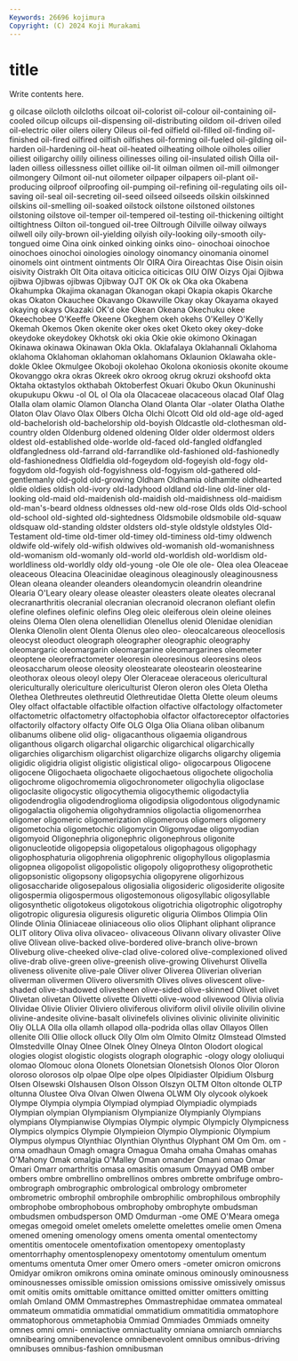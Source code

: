 ```yaml
---
Keywords: 26696 kojimura
Copyright: (C) 2024 Koji Murakami
---
```


# title

Write contents here.



g oilcase oilcloth oilcloths oilcoat oil-colorist
oil-colour oil-containing oil-cooled oilcup oilcups oil-dispensing oil-distributing oildom oil-driven oiled
oil-electric oiler oilers oilery Oileus oil-fed oilfield oil-filled oil-finding oil-finished
oil-fired oilfired oilfish oilfishes oil-forming oil-fueled oil-gilding oil-harden oil-hardening oil-heat
oil-heated oilheating oilhole oilholes oilier oiliest oiligarchy oilily oiliness oilinesses
oiling oil-insulated oilish Oilla oil-laden oilless oillessness oillet oillike oil-lit
oilman oilmen oil-mill oilmonger oilmongery Oilmont oil-nut oilometer oilpaper oilpapers
oil-plant oil-producing oilproof oilproofing oil-pumping oil-refining oil-regulating oils oil-saving oil-seal
oil-secreting oil-seed oilseed oilseeds oilskin oilskinned oilskins oil-smelling oil-soaked oilstock
oilstone oilstoned oilstones oilstoning oilstove oil-temper oil-tempered oil-testing oil-thickening oiltight
oiltightness Oilton oil-tongued oil-tree Oiltrough Oilville oilway oilways oilwell oily
oily-brown oil-yielding oilyish oily-looking oily-smooth oily-tongued oime Oina oink oinked
oinking oinks oino- oinochoai oinochoe oinochoes oinochoi oinologies oinology oinomancy
oinomania oinomel oinomels oint ointment ointments OIr OIRA Oira Oireachtas
Oise Oisin oisin oisivity Oistrakh OIt Oita oitava oiticica oiticicas
OIU OIW Oizys Ojai Ojibwa ojibwa Ojibwas ojibwas Ojibway OJT
OK Ok ok Oka oka Okabena Okahumpka Okajima okanagan Okanogan
okapi Okapia okapis Okarche okas Okaton Okauchee Okavango Okawville Okay
okay Okayama okayed okaying okays Okazaki OK'd oke Okean Okeana
Okechuku okee Okeechobee O'Keeffe Okeene Okeghem okeh okehs O'Kelley O'Kelly
Okemah Okemos Oken okenite oker okes oket Oketo okey okey-doke
okeydoke okeydokey Okhotsk oki okia Okie okie okimono Okinagan Okinawa
okinawa Okinawan Okla Okla. Oklafalaya Oklahannali Oklahoma oklahoma Oklahoman oklahoman
oklahomans Oklaunion Oklawaha okle-dokle Oklee Okmulgee Okoboji okolehao Okolona okoniosis
okonite okoume Okovanggo okra okras Okreek okro okroog okrug okruzi
okshoofd okta Oktaha oktastylos okthabah Oktoberfest Okuari Okubo Okun Okuninushi
okupukupu Okwu -ol OL ol Ola ola Olacaceae olacaceous olacad
Olaf Olag Olalla olam olamic Olamon Olancha Oland Olanta Olar
-olater Olatha Olathe Olaton Olav Olavo Olax Olbers Olcha Olchi
Olcott Old old old-age old-aged old-bachelorish old-bachelorship old-boyish Oldcastle old-clothesman
old-country olden Oldenburg oldened oldening Older older oldermost olders oldest
old-established olde-worlde old-faced old-fangled oldfangled oldfangledness old-farrand old-farrandlike old-fashioned old-fashionedly
old-fashionedness Oldfieldia old-fogeydom old-fogeyish old-fogy old-fogydom old-fogyish old-fogyishness old-fogyism old-gathered
old-gentlemanly old-gold old-growing Oldham Oldhamia oldhamite oldhearted oldie oldies oldish
old-ivory old-ladyhood oldland old-line old-liner old-looking old-maid old-maidenish old-maidish old-maidishness
old-maidism old-man's-beard oldness oldnesses old-new old-rose Olds olds Old-school old-school
old-sighted old-sightedness Oldsmobile oldsmobile old-squaw oldsquaw old-standing oldster oldsters old-style
oldstyle oldstyles Old-Testament old-time old-timer old-timey old-timiness old-timy oldwench oldwife
old-wifely old-wifish oldwives old-womanish old-womanishness old-womanism old-womanly old-world old-worldish old-worldism
old-worldliness old-worldly oldy old-young -ole Ole ole ole- Olea olea
Oleaceae oleaceous Oleacina Oleacinidae oleaginous oleaginously oleaginousness Olean oleana oleander
oleanders oleandomycin oleandrin oleandrine Olearia O'Leary oleary olease oleaster oleasters
oleate oleates olecranal olecranarthritis olecranial olecranian olecranoid olecranon olefiant olefin
olefine olefines olefinic olefins Oleg oleic oleiferous olein oleine oleines
oleins Olema Olen olena olenellidian Olenellus olenid Olenidae olenidian Olenka
Olenolin olent Olenta Olenus oleo oleo- oleocalcareous oleocellosis oleocyst oleoduct
oleograph oleographer oleographic oleography oleomargaric oleomargarin oleomargarine oleomargarines oleometer oleoptene
oleorefractometer oleoresin oleoresinous oleoresins oleos oleosaccharum oleose oleosity oleostearate oleostearin
oleostearine oleothorax oleous oleoyl olepy Oler Oleraceae oleraceous olericultural olericulturally
olericulture olericulturist Oleron oleron oles Oleta Oletha Olethea Olethreutes olethreutid
Olethreutidae Oletta Olette oleum oleums Oley olfact olfactable olfactible olfaction
olfactive olfactology olfactometer olfactometric olfactometry olfactophobia olfactor olfactoreceptor olfactories olfactorily
olfactory olfacty Olfe OLG Olga Olia Oliana oliban olibanum olibanums
olibene olid olig- oligacanthous oligaemia oligandrous oliganthous oligarch oligarchal oligarchic
oligarchical oligarchically oligarchies oligarchism oligarchist oligarchize oligarchs oligarchy oligemia oligidic
oligidria oligist oligistic oligistical oligo- oligocarpous Oligocene oligocene Oligochaeta oligochaete
oligochaetous oligochete oligocholia oligochrome oligochromemia oligochronometer oligochylia oligoclase oligoclasite oligocystic
oligocythemia oligocythemic oligodactylia oligodendroglia oligodendroglioma oligodipsia oligodontous oligodynamic oligogalactia oligohemia
oligohydramnios oligolactia oligomenorrhea oligomer oligomeric oligomerization oligomerous oligomers oligomery oligometochia
oligometochic oligomycin Oligomyodae oligomyodian oligomyoid Oligonephria oligonephric oligonephrous oligonite oligonucleotide
oligopepsia oligopetalous oligophagous oligophagy oligophosphaturia oligophrenia oligophrenic oligophyllous oligoplasmia oligopnea
oligopolist oligopolistic oligopoly oligoprothesy oligoprothetic oligopsonistic oligopsony oligopsychia oligopyrene oligorhizous
oligosaccharide oligosepalous oligosialia oligosideric oligosiderite oligosite oligospermia oligospermous oligostemonous oligosyllabic
oligosyllable oligosynthetic oligotokeus oligotokous oligotrichia oligotrophic oligotrophy oligotropic oliguresia oliguresis
oliguretic oliguria Olimbos Olimpia Olin Olinde Olinia Oliniaceae oliniaceous olio
olios Oliphant oliphant oliprance OLIT olitory Oliva oliva olivaceo- olivaceous
Olivann olivary olivaster Olive olive Olivean olive-backed olive-bordered olive-branch olive-brown
Oliveburg olive-cheeked olive-clad olive-colored olive-complexioned olived olive-drab olive-green olive-greenish olive-growing
Olivehurst Olivella oliveness olivenite olive-pale Oliver oliver Oliverea Oliverian oliverian
oliverman olivermen Olivero oliversmith Olives olives olivescent olive-shaded olive-shadowed olivesheen
olive-sided olive-skinned Olivet olivet Olivetan olivetan Olivette olivette Olivetti olive-wood
olivewood Olivia olivia Olividae Olivie Olivier Oliviero oliviferous oliviform olivil
olivile olivilin olivine olivine-andesite olivine-basalt olivinefels olivines olivinic olivinite olivinitic
Oliy OLLA Olla olla ollamh ollapod olla-podrida ollas ollav Ollayos
Ollen ollenite Olli Ollie ollock olluck Olly Olm olm Olmito
Olmitz Olmstead Olmsted Olmstedville Olnay Olnee Olnek Olney Olneya Olnton
Olodort ological ologies ologist ologistic ologists olograph olographic -ology ology
ololiuqui olomao Olomouc olona Olonets Olonetsian Olonetsish Olonos Olor Oloron
oloroso olorosos olp olpae Olpe olpe olpes Olpidiaster Olpidium Olsburg
Olsen Olsewski Olshausen Olson Olsson Olszyn OLTM Olton oltonde OLTP
oltunna Olustee Olva Olvan Olwen Olwena OLWM Oly olycook olykoek
Olympe Olympia olympia Olympiad olympiad Olympiadic olympiads Olympian olympian Olympianism
Olympianize Olympianly Olympians olympians Olympianwise Olympias Olympic olympic Olympicly Olympicness
Olympics olympics Olympie Olympieion Olympio Olympionic Olympium Olympus olympus Olynthiac
Olynthian Olynthus Olyphant OM Om Om. om -oma omadhaun Omagh
omagra Omagua Omaha omaha Omahas omahas O'Mahony Omak omalgia O'Malley
Oman omander Omani omao Omar Omari Omarr omarthritis omasa omasitis
omasum Omayyad OMB omber ombers ombre ombrellino ombrellinos ombres ombrette
ombrifuge ombro- ombrograph ombrographic ombrological ombrology ombrometer ombrometric ombrophil ombrophile
ombrophilic ombrophilous ombrophily ombrophobe ombrophobous ombrophoby ombrophyte ombudsman ombudsmen ombudsperson
OMD Omdurman -ome OME O'Meara omega omegas omegoid omelet omelets
omelette omelettes omelie omen Omena omened omening omenology omens omenta
omental omentectomy omentitis omentocele omentofixation omentopexy omentoplasty omentorrhaphy omentosplenopexy omentotomy
omentulum omentum omentums omentuta Omer omer Omero omers -ometer omicron
omicrons Omidyar omikron omikrons omina ominate ominous ominously ominousness ominousnesses
omissible omission omissions omissive omissively omissus omit omitis omits omittable
omittance omitted omitter omitters omitting omlah Omland OMM Ommastrephes Ommastrephidae
ommatea ommateal ommateum ommatidia ommatidial ommatidium ommatitidia ommatophore ommatophorous ommetaphobia
Ommiad Ommiades Ommiads omneity omnes omni omni- omniactive omniactuality omniana
omniarch omniarchs omnibearing omnibenevolence omnibenevolent omnibus omnibus-driving omnibuses omnibus-fashion omnibusman
